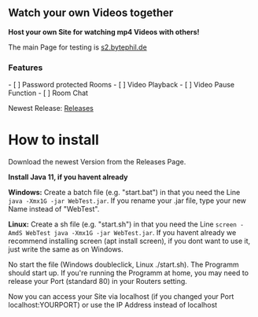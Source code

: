 <h2>Watch your own Videos together </h2>

 **Host your own Site for watching mp4 Videos with others!**
 
 The main Page for testing is [s2.bytephil.de](https://s2.bytephil.de)
 
<h3>Features</h3>
- [ ] Password protected Rooms
- [ ] Video Playback
- [ ] Video Pause Function
- [ ] Room Chat

Newest Release:
[Releases](https://github.com/BytePhilHD/UploadServer/releases)

<h1>How to install</h1>
Download the newest Version from the Releases Page.

**Install Java 11, if you havent already**

**Windows:** Create a batch file (e.g. "start.bat") in that you need the Line 
`java -Xmx1G -jar WebTest.jar`. If you rename your .jar file, type your new Name
instead of "WebTest". 

**Linux:** Create a sh file (e.g. "start.sh") in that you need the Line
`screen -AmdS WebTest java -Xmx1G -jar WebTest.jar`. If you havent already we recommend
installing screen (apt install screen), if you dont want to use it, just write the same as on Windows.

No start the file (Windows doubleclick, Linux ./start.sh). The Programm should start up.
If you're running the Programm at home, you may need to release your Port (standard 80) in your
Routers setting.

Now you can access your Site via localhost (if you changed your Port localhost:YOURPORT) or
use the IP Address instead of localhost


